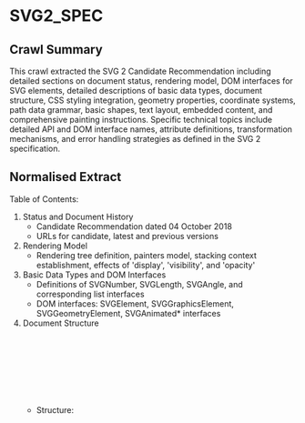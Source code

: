 # SVG2_SPEC

## Crawl Summary
This crawl extracted the SVG 2 Candidate Recommendation including detailed sections on document status, rendering model, DOM interfaces for SVG elements, detailed descriptions of basic data types, document structure, CSS styling integration, geometry properties, coordinate systems, path data grammar, basic shapes, text layout, embedded content, and comprehensive painting instructions. Specific technical topics include detailed API and DOM interface names, attribute definitions, transformation mechanisms, and error handling strategies as defined in the SVG 2 specification.

## Normalised Extract
Table of Contents:
1. Status and Document History
   - Candidate Recommendation dated 04 October 2018
   - URLs for candidate, latest and previous versions
2. Rendering Model
   - Rendering tree definition, painters model, stacking context establishment, effects of 'display', 'visibility', and 'opacity'
3. Basic Data Types and DOM Interfaces
   - Definitions of SVGNumber, SVGLength, SVGAngle, and corresponding list interfaces
   - DOM interfaces: SVGElement, SVGGraphicsElement, SVGGeometryElement, SVGAnimated* interfaces
4. Document Structure
   - Structure: <svg>, <g>, <defs>, <symbol>, <use>, <switch>, <desc>, <title>, <metadata>
   - Common attributes (id, lang, xml:lang, xml:space, tabindex, data-*) and WAI-ARIA attributes
5. Styling and CSS Integration
   - Use of inline style (<style>) and external style sheets (<link>)
   - Presentation attributes and user agent style sheet details
   - SVGStyleElement interface
6. Geometry Properties
   - Attributes: cx, cy, r, rx, ry, x, y, width, height
7. Coordinate Systems and Transformations
   - 'transform' property, viewBox, preserveAspectRatio, initial viewport concepts
   - DOM interfaces: SVGTransform, SVGTransformList, SVGAnimatedTransformList, SVGPreserveAspectRatio, SVGAnimatedPreserveAspectRatio
8. Paths and Path Data Grammar
   - Definition of <path> element with 'd' attribute commands (moveto, lineto, curves, elliptical arcs, closepath)
   - Grammar rules and error handling for path data
   - SVGPathElement interface
9. Basic Shapes
   - Elements: <rect>, <circle>, <ellipse>, <line>, <polyline>, <polygon>
   - Corresponding DOM interfaces: SVGRectElement, SVGCircleElement, SVGEllipseElement, SVGLineElement, SVGPolylineElement, SVGPolygonElement
10. Text
   - Elements: <text>, <tspan>, <textPath>
   - Attributes: x, y, dx, dy, rotate; properties for inline-size, shape-inside, text-anchor, kerning, glyph orientation
   - DOM interfaces: SVGTextContentElement, SVGTextPositioningElement, SVGTextElement, SVGTSpanElement, SVGTextPathElement
11. Embedded Content
   - Embedding via <image> and <foreignObject>
   - DOM interfaces: SVGImageElement, SVGForeignObjectElement
12. Painting: Filling, Stroking, Markers
   - Fill properties: fill, fill-rule, fill-opacity
   - Stroke properties: stroke, stroke-opacity, stroke-width, stroke-linecap, stroke-linejoin, stroke-dasharray, stroke-dashoffset
   - Marker definitions using <marker> element and properties marker-start, marker-mid, marker-end
   - Additional properties: paint-order, color-interpolation, color-rendering, shape-rendering, text-rendering, image-rendering, and 'will-change'

Each section includes explicit technical definitions, attribute names, DOM interfaces and interfaces method specifications as defined in the SVG 2 specification.

## Supplementary Details
Technical Specifications and Implementation Details:
- Candidate Recommendation: 04 October 2018. URLs provided for candidate, latest, and previous versions.
- DOM Interface Specifications include full names such as SVGElement, SVGGraphicsElement, SVGGeometryElement, and specific SVGAnimatedXXX interfaces for animatable properties.
- Transformation details: 'transform' property accepts matrices, translations, rotations, scaling. The 'viewBox' attribute defines the initial coordinate system. 'preserveAspectRatio' specifies alignment and meet/slice options.
- Path Data: 'd' attribute grammar includes commands (M, L, C, Q, A, Z) with precise semantics; error handling includes checking for out-of-range elliptical arc parameters and zero-length segments.
- Configuration Options: Styling can be applied using inline styles, external CSS, or presentation attributes, with defaults defined by the user agent style sheet. Attributes like tabindex, data-* are supported with exact parameter rules.
- Best Practices: Use <defs> for reusable content, employ <use> with shadow trees for instance reuse, maintain accessibility with proper use of <title> and <desc>, and adhere to SVG DOM interface specifications for dynamic modifications via script.
- Troubleshooting Procedures: Validate SVG files against the SVG 2 specification, check for correct use of namespaces, verify that transformation matrices are computed correctly, and use browser developer tools to inspect computed styles and DOM interfaces. Typical commands include DOM inspection tools or validating against schema (e.g., xmllint) which should return no errors when compliant.

## Reference Details
API Specifications and Code Examples:
1. DOM Interfaces:
   - Interface SVGElement: Base interface for all SVG elements.
   - Interface SVGGraphicsElement: Inherits from SVGElement and adds properties for geometric rendering.
   - Interface SVGPathElement: Methods include:
       getTotalLength() -> number
       getPointAtLength(distance: number) -> DOMPoint
       getPathSegAtLength(distance: number) -> number
   - Interface SVGAnimatedTransformList: Provides access to transformation lists via baseVal and animVal properties.

2. Method Signatures Examples:
   - function createSVGElement(tagName: string): SVGElement
   - function setAttribute(element: SVGElement, name: string, value: string): void
   - Example usage:
       // Create an SVG circle
       const circle = document.createElementNS('http://www.w3.org/2000/svg', 'circle');
       circle.setAttribute('cx', '50');
       circle.setAttribute('cy', '50');
       circle.setAttribute('r', '40');
       circle.setAttribute('fill', 'red');
       document.querySelector('svg').appendChild(circle);

3. Configuration Options:
   - 'viewBox': string; e.g., '0 0 100 100'; defines the coordinate system.
   - 'preserveAspectRatio': string; options include 'xMidYMid meet', 'xMinYMin slice'; defines scaling behavior.
   - 'transform': string; accepts transformation functions like translate(10,20), rotate(45), scale(2).

4. Best Practices:
   - Use <defs> to store reusable elements to reduce duplication.
   - Maintain clear separation of styling by using external CSS when possible.
   - Validate SVG syntax using XML validators and browser developer tools.

5. Troubleshooting Procedures:
   - Command: xmllint --noout --schema svg2.xsd file.svg
     Expected output: file.svg: valid
   - Use browser inspector to verify computed styles and transformation matrices.
   - Check for namespace errors when embedding SVG inside HTML by ensuring the correct XML namespace is declared: xmlns="http://www.w3.org/2000/svg".

These API specifications, method signatures, code examples, configuration options, best practices and troubleshooting steps represent the technical core of the SVG 2 specification directly as defined by W3C.

## Information Dense Extract
SVG2 Candidate Rec 04Oct2018; URLs:Cand:https://www.w3.org/TR/2018/CR-SVG2-20181004/, Latest:https://www.w3.org/TR/SVG2/; Metadata: DataSize=25244860, Links=196440; Sections: Status (Doc history, review annotations), RenderingModel (render tree, painters, stacking), DataTypes (SVGNumber, SVGLength, SVGAnimated*), DocumentStructure (svg, g, defs, symbol, use, switch, metadata), Styling (CSS, style element, SVGStyleElement), Geometry (cx,cy,r,rx,ry,x,y,width,height), CoordinateSystems (transform, viewBox, preserveAspectRatio, SVGTransformList), Paths (d attribute, M,L,C,Q,A,Z, SVGPathElement), BasicShapes (rect, circle, ellipse, line, polyline, polygon), Text (text, tspan, textPath, text-anchor, kerning, white-space, SVGTextElement), Embedded (image, foreignObject), Painting (fill, stroke, marker, paint-order, color-rendering, shape-rendering, SVGMarkerElement); API: Methods: getTotalLength() :number, getPointAtLength(distance:number):DOMPoint; Config: viewBox, preserveAspectRatio, transform; Best Practices: use defs, external CSS, namespace declaration; Troubleshoot: xmllint --schema svg2.xsd file.svg

## Sanitised Extract
Table of Contents:
1. Status and Document History
   - Candidate Recommendation dated 04 October 2018
   - URLs for candidate, latest and previous versions
2. Rendering Model
   - Rendering tree definition, painters model, stacking context establishment, effects of 'display', 'visibility', and 'opacity'
3. Basic Data Types and DOM Interfaces
   - Definitions of SVGNumber, SVGLength, SVGAngle, and corresponding list interfaces
   - DOM interfaces: SVGElement, SVGGraphicsElement, SVGGeometryElement, SVGAnimated* interfaces
4. Document Structure
   - Structure: <svg>, <g>, <defs>, <symbol>, <use>, <switch>, <desc>, <title>, <metadata>
   - Common attributes (id, lang, xml:lang, xml:space, tabindex, data-*) and WAI-ARIA attributes
5. Styling and CSS Integration
   - Use of inline style (<style>) and external style sheets (<link>)
   - Presentation attributes and user agent style sheet details
   - SVGStyleElement interface
6. Geometry Properties
   - Attributes: cx, cy, r, rx, ry, x, y, width, height
7. Coordinate Systems and Transformations
   - 'transform' property, viewBox, preserveAspectRatio, initial viewport concepts
   - DOM interfaces: SVGTransform, SVGTransformList, SVGAnimatedTransformList, SVGPreserveAspectRatio, SVGAnimatedPreserveAspectRatio
8. Paths and Path Data Grammar
   - Definition of <path> element with 'd' attribute commands (moveto, lineto, curves, elliptical arcs, closepath)
   - Grammar rules and error handling for path data
   - SVGPathElement interface
9. Basic Shapes
   - Elements: <rect>, <circle>, <ellipse>, <line>, <polyline>, <polygon>
   - Corresponding DOM interfaces: SVGRectElement, SVGCircleElement, SVGEllipseElement, SVGLineElement, SVGPolylineElement, SVGPolygonElement
10. Text
   - Elements: <text>, <tspan>, <textPath>
   - Attributes: x, y, dx, dy, rotate; properties for inline-size, shape-inside, text-anchor, kerning, glyph orientation
   - DOM interfaces: SVGTextContentElement, SVGTextPositioningElement, SVGTextElement, SVGTSpanElement, SVGTextPathElement
11. Embedded Content
   - Embedding via <image> and <foreignObject>
   - DOM interfaces: SVGImageElement, SVGForeignObjectElement
12. Painting: Filling, Stroking, Markers
   - Fill properties: fill, fill-rule, fill-opacity
   - Stroke properties: stroke, stroke-opacity, stroke-width, stroke-linecap, stroke-linejoin, stroke-dasharray, stroke-dashoffset
   - Marker definitions using <marker> element and properties marker-start, marker-mid, marker-end
   - Additional properties: paint-order, color-interpolation, color-rendering, shape-rendering, text-rendering, image-rendering, and 'will-change'

Each section includes explicit technical definitions, attribute names, DOM interfaces and interfaces method specifications as defined in the SVG 2 specification.

## Original Source
W3C SVG 2 Documentation
https://www.w3.org/TR/SVG2/

## Digest of SVG2_SPEC

# SVG2 SPECIFICATION

Retrieved on: 2023-10-13

# Document Metadata

This document is the W3C Candidate Recommendation for SVG 2, dated 04 October 2018. It supersedes earlier versions such as the 04 August 2018 Candidate Recommendation and builds upon SVG 1.1 Second Edition. The specification is available at:
- Candidate Recommendation: https://www.w3.org/TR/2018/CR-SVG2-20181004/
- Latest version: https://www.w3.org/TR/SVG2/
- Previous version: https://www.w3.org/TR/2018/CR-SVG2-20180807/

Attribution:
- Data Size: 25244860 bytes
- Links Found: 196440
- Crawled from: https://www.w3.org/TR/SVG2/

# Table of Contents
1. Status and Document History
2. Rendering Model
3. Basic Data Types and DOM Interfaces
4. Document Structure
5. Styling and CSS Integration
6. Geometry Properties
7. Coordinate Systems, Transformations and Units
8. Paths and Path Data Grammar
9. Basic Shapes and Associated DOM Interfaces
10. Text Rendering and Layout
11. Embedded Content
12. Painting: Filling, Stroking and Marker Symbols

# 1. Status and Document History
- Candidate Recommendation dated 04 October 2018
- Expected to advance to Proposed Recommendation no earlier than 04 December 2018
- Contains annotations indicating review status: red (unchanged or new work), yellow (reviewed and rewritten), white (ready for wider review)

# 2. Rendering Model
- Defines the rendering tree, the painters model, and the rendering order.
- Topics include: establishing stacking contexts, rendered versus non-rendered elements, controlling visibility using 'display' and 'visibility', re-used graphics, and group opacity via the 'opacity' property.

# 3. Basic Data Types and DOM Interfaces
- Defines basic numeric types, angles, lengths and clamping rules.
- DOM interfaces include:
  - SVGElement
  - SVGGraphicsElement
  - SVGGeometryElement
  - SVGNumber, SVGLength, SVGAngle and their list interfaces, e.g. SVGNumberList, SVGLengthList, SVGStringList
- Interfaces for animatable attributes:
  - SVGAnimatedBoolean, SVGAnimatedEnumeration, SVGAnimatedInteger, SVGAnimatedNumber, SVGAnimatedLength, SVGAnimatedAngle, SVGAnimatedString, SVGAnimatedRect, SVGAnimatedNumberList, SVGAnimatedLengthList
- Other interfaces include SVGUnitTypes, SVGTests, SVGFitToViewBox, SVGZoomAndPan, and SVGURIReference

# 4. Document Structure
- Root element: <svg>
- Grouping element: <g>
- Reusable content defined using <defs>
- Symbol definitions with <symbol>
- Content reuse via <use> and the use-element shadow tree
- Conditional processing with <switch> and attributes such as requiredExtensions and systemLanguage
- Metadata embedding through <desc>, <title>, and <metadata>
- Common attributes: id, lang, xml:lang, xml:space, tabindex, data-* attributes, and WAI-ARIA attributes

# 5. Styling and CSS Integration
- Styling with inline <style> elements and external style sheets via <link> (HTML effect) 
- Element-specific styling via class and style attributes
- Presentation attributes and default user agent styles
- Required CSS features and DOM interface: SVGStyleElement

# 6. Geometry Properties
- Attributes for positioning and sizing shapes: cx, cy (center coordinates), r (radius), rx, ry, x, y, width, height

# 7. Coordinate Systems, Transformations and Units
- Definition of the initial viewport and coordinate system
- Transformation using the 'transform' property and the 'viewBox' and 'preserveAspectRatio' attributes
- Introduction to units and bounding boxes including object bounding box units
- DOM interfaces for transformations: SVGTransform, SVGTransformList, SVGAnimatedTransformList, SVGPreserveAspectRatio, SVGAnimatedPreserveAspectRatio

# 8. Paths and Path Data Grammar
- Definition and usage of the <path> element
- The 'd' attribute defines path commands including:
  - moveto commands
  - lineto commands
  - cubic and quadratic Bézier curves
  - elliptical arc commands
  - closepath commands with segment-completing operations
- Detailed grammar for path data and error handling, including out-of-range arc parameters and zero-length segments
- DOM interface: SVGPathElement

# 9. Basic Shapes and Associated DOM Interfaces
- Supported elements include:
  - <rect>
  - <circle>
  - <ellipse>
  - <line>
  - <polyline>
  - <polygon>
- Corresponding DOM interfaces include: SVGRectElement, SVGCircleElement, SVGEllipseElement, SVGLineElement, SVGAnimatedPoints, SVGPointList, SVGPolylineElement, SVGPolygonElement

# 10. Text Rendering and Layout
- Text is handled by <text> and <tspan> elements
- Attributes for text positioning: x, y, dx, dy, rotate
- Text layout properties such as inline-size, shape-inside, shape-subtract, shape-image-threshold, shape-margin, and shape-padding
- Additional text formatting options including text anchoring ('text-anchor'), kerning, glyph orientation (horizontal and vertical), and white space handling
- Advanced text methods: text on a path using <textPath>
- DOM interfaces: SVGTextContentElement, SVGTextPositioningElement, SVGTextElement, SVGTSpanElement, SVGTextPathElement

# 11. Embedded Content
- Embedding external content via <image> and <foreignObject> elements
- Inclusion of HTML elements within SVG subtrees
- DOM interfaces: SVGImageElement, SVGForeignObjectElement

# 12. Painting: Filling, Stroking and Marker Symbols
- Specification of paint using properties:
  - Fill properties: fill, fill-rule, fill-opacity
  - Stroke properties: stroke, stroke-opacity, stroke-width, stroke-linecap, stroke-linejoin (with miter limit adjustments), stroke-dasharray, stroke-dashoffset
- Definition of markers via the <marker> element with attributes for marker-start, marker-mid, and marker-end
- Control over paint operation order via the 'paint-order' property
- Color space and rendering hints with 'color-interpolation', 'color-rendering', 'shape-rendering', 'text-rendering', and 'image-rendering'
- DOM interface: SVGMarkerElement


## Attribution
- Source: W3C SVG 2 Documentation
- URL: https://www.w3.org/TR/SVG2/
- License: License: W3C Document License
- Crawl Date: 2025-04-25T00:39:08.062Z
- Data Size: 25244860 bytes
- Links Found: 196440

## Retrieved
2025-04-25
